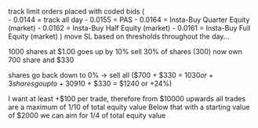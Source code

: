 


track limit orders placed with coded bids 
(   
    -    0.0144 = track all day 
    -    0.0155 = PAS
    -    0.0164 = Insta-Buy Quarter Equity (market)
    -    0.0162 = Insta-Buy Half Equity (market)
    -    0.0161 = Insta-Buy Full Equity (market)
)
move SL based on thresholds throughout the day...

1000 shares at $1.00
goes up by 10%
sell 30% of shares (300)
now own 700 share and $330

shares go back down to 0% -> sell all ($700 + $330 = $1030 or +3%)
shares go up to +30% (sell all ($910 + $330 = $1240 or +24%)

I want at least +$100 per trade, therefore from $10000 upwards all trades are a maximum of 1/10 of total equity value
Below that with a starting value of $2000 we can aim for 1/4 of total equity value
